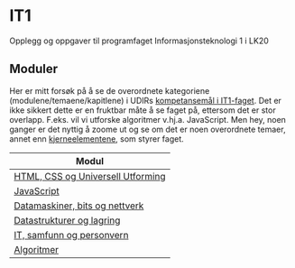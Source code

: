 # IT1
Opplegg og oppgaver til programfaget Informasjonsteknologi 1 i LK20

## Moduler

Her er mitt forsøk på å se de overordnete kategoriene (modulene/temaene/kapitlene) i UDIRs [kompetansemål i IT1-faget](https://www.udir.no/lk20/inf01-02/kompetansemaal-og-vurdering/kv471). Det er ikke sikkert dette er en fruktbar måte å se faget på, ettersom det er stor overlapp. F.eks. vil vi utforske algoritmer v.hj.a. JavaScript. Men hey, noen ganger er det nyttig å zoome ut og se om det er noen overordnete temaer, annet enn [kjerneelementene](https://www.udir.no/lk20/inf01-02/om-faget/kjerneelementer), som styrer faget.

|Modul|
| ----------- |
|[HTML, CSS og Universell Utforming](./01%20-%20HTML%20CSS%20og%20UU/)|
|[JavaScript](./02%20-%20JavaScript/)|
|[Datamaskiner, bits og nettverk](./03%20-%20Datamaskiner%20bits%20og%20nettverk/)|
|[Datastrukturer og lagring](./04%20-%20Datastrukturer%20og%20lagring/)|
|[IT, samfunn og personvern](./05%20-%20IT%20samfunn%20og%20personvern/)|
|[Algoritmer](./06%20-%20Algoritmer/)|
